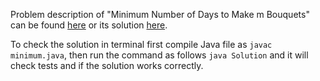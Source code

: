 Problem description of "Minimum Number of Days to Make m Bouquets" can be found 
[here](https://leetcode.com/problems/minimum-number-of-flips-to-convert-binary-matrix-to-zero-matrix/description/) or its solution
[here](https://github.com/aurimas13/Solutions-To-Problems/blob/main/LeetCode/Java%20Solutions/Minimum%20Number%20of%20Days%20to%20Make%20m%20Bouquets/minimum.java).

To check the solution in terminal first compile Java file as `javac minimum.java`, then run the command as follows `java Solution` and it will check tests and if the solution works correctly.